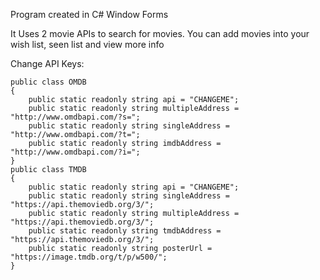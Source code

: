 Program created in C# Window Forms

It Uses 2 movie APIs to search for movies. You can add movies into your wish list, seen list and view more info

Change API Keys:

    public class OMDB
    {
        public static readonly string api = "CHANGEME";
        public static readonly string multipleAddress = "http://www.omdbapi.com/?s=";
        public static readonly string singleAddress = "http://www.omdbapi.com/?t=";
        public static readonly string imdbAddress = "http://www.omdbapi.com/?i=";
    }
    public class TMDB
    {
        public static readonly string api = "CHANGEME";
        public static readonly string singleAddress = "https://api.themoviedb.org/3/";
        public static readonly string multipleAddress = "https://api.themoviedb.org/3/";
        public static readonly string tmdbAddress = "https://api.themoviedb.org/3/";
        public static readonly string posterUrl = "https://image.tmdb.org/t/p/w500/";
    }

